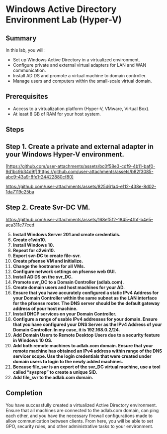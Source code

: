 # Windows Active Directory Environment Lab (Hyper-V)

## Summary

In this lab, you will:
- Set up Windows Active Directory in a virtualized environment.
- Configure private and external virtual adapters for LAN and WAN communication.
- Install AD DS and promote a virtual machine to domain controller.
- Manage users and computers within the small-scale virtual domain.

## Prerequisites

- Access to a virtualization platform (Hyper-V, VMware, Virtual Box).
- At least 8 GB of RAM for your host system.

## Steps

## Step 1. **Create a private and external adapter in your Windows Hyper-V environment.**
   
[https://github.com/user-attachments/assets/bc0f58e3-cdf9-4b11-baf0-9d1bc9b34d9f](https://github.com/user-attachments/assets/b82f3085-abc9-43a9-8fe1-24422880cf80)

https://github.com/user-attachments/assets/825d61a4-e112-438e-8d02-1da7119c25ba

## Step 2. **Create Svr-DC VM.**
   
https://github.com/user-attachments/assets/168ef5f2-1845-41bf-b4e5-aca311c77ced
   
5. **Install Windows Server 201 and create credentials.**
6. **Create c1win10.**
7. **Install Windows 10.**
8. **Repeat for c2win10.**
9. **Export svr-DC to create file-svr.**
10. **Create pfsense VM and initialize.**
11. **Change the hostname for all VMs.**
12. **Configure network settings on pfsense web GUI.**
13. **Install AD DS on the svr_DC.**
14. **Promote svr_DC to a Domain Controller (adlab.com).**
15. **Create domain users and host machines for your AD.**
16. **Ensure that you have accurately configured a static IPv4 Address for your Domain Controller within the same subnet as the LAN interface for the pfsense router. The DNS server should be the default gateway address of your host machine.**
17. **Install DHCP services on your Domain Controller.**
18. **Configure a range of usable IPv4 addresses for your domain. Ensure that you have configured your DNS Server as the IPv4 Address of your Domain Controller. In my case, it is 192.168.0.2/24.**
19. **Add Domain Users to Remote Desktop Users due to a security feature in Windows 10 OS.**
20. **Add both remote machines to adlab.com domain. Ensure that your remote machine has obtained an IPv4 address within range of the DNS servicer scope. Use the login credentials that were created under domain users to login to the newly added machines.**
21. **Because file_svr is an export of the svr_DC virtual machine, use a tool called “sysprep” to create a unique SID.**
22. **Add file_svr to the adlab.com domain.**

## Completion

You have successfully created a virtualized Active Directory environment. Ensure that all machines are connected to the adlab.com domain, can ping each other, and you have the necessary firewall configurations made to allow communication between clients. From here, you will be able to set GPO, security rules, and other administrative tasks to your environment.
